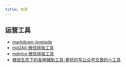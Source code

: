 ```yaml
---
title: 目录
---
```


## 运营工具

- [markdown-lovejade](https://markdown.lovejade.cn/)
- [md2All-微信排版工具](http://md.aclickall.com/)
- [mdnice 微信排版工具](https://mdnice.com/)
- [微信生态下的各种辅助工具-更好的写公众号文章的小工具](https://www.wxmarkdown.com/)
